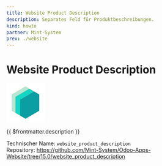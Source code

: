 ```yaml
---
title: Website Product Description
description: Separates Feld für Produktbeschreibungen.
kind: howto
partner: Mint-System
prev: ./website
---
```

# Website Product Description
![icon_oms_box](attachments/icons_odoo_mint_system.png)

{{ $frontmatter.description }}

Technischer Name: `website_product_description`\
Repository: <https://github.com/Mint-System/Odoo-Apps-Website/tree/15.0/website_product_description>

